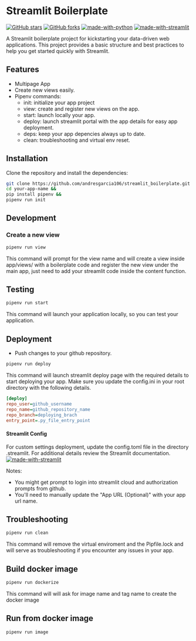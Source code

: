 # Streamlit Boilerplate

[![GitHub stars](https://img.shields.io/github/stars/andresgarcia106/streamlit_boilerplate.svg?style=social&label=Star)](https://github.com/andresgarcia106/streamlit_boilerplate)
[![GitHub forks](https://img.shields.io/github/forks/andresgarcia106/streamlit_boilerplate.svg?style=social&label=Fork)](https://github.com/andresgarcia106/streamlit_boilerplate/fork)
[![made-with-python](https://img.shields.io/badge/Made%20with-Python-1f425f.svg)](https://www.python.org/)
[![made-with-streamlit](https://static.streamlit.io/badges/streamlit_badge_black_white.svg)](https://docs.streamlit.io/)

A Streamlit boilerplate project for kickstarting your data-driven web applications. This project provides a basic structure and best practices to help you get started quickly with Streamlit.

## Features
- Multipage App 
- Create new views easily.
- Pipenv commands:
    - init: initialize your app project
    - view: create and register new views on the app.
    - start: launch locally your app.
    - deploy: launch streamlit portal with the app details for easy app deployment.
    - deps: keep your app depencies always up to date.
    - clean: troubleshooting and virtual env reset.    

## Installation

Clone the repository and install the dependencies:

```bash
git clone https://github.com/andresgarcia106/streamlit_boilerplate.git your-app-name &&
cd your-app-name && 
pip install pipenv &&
pipenv run init
```

## Development

### Create a new view
```bash
pipenv run view
```

This command will prompt for the view name and will create a view inside app/views/ with a boilerplate code and register the new view under the main app, just need to add your streamlit code inside the content function.

## Testing
```bash
pipenv run start
```
This command will launch your application locally, so you can test your application.

## Deployment
- Push changes to your github repository.

```bash
pipenv run deploy
```

This command will launch streamlit deploy page with the required details to start deploying your app.
Make sure you update the config.ini in your root directory with the following details.

```ini
[deploy]
repo_user=github_username
repo_name=github_repository_name
repo_branch=deploying_brach
entry_point=.py_file_entry_point
```

#### Streamlit Config

For custom settings deployment, update the config.toml file in the directory .streamlit.
For additional details review the Streamlit documentation.
[![made-with-streamlit](https://static.streamlit.io/badges/streamlit_badge_black_white.svg)](https://docs.streamlit.io/library/advanced-features/configuration)


Notes:
- You might get prompt to login into streamlit cloud and authorization prompts from github.
- You'll need to manually update the "App URL (Optional)" with your app url name.

## Troubleshooting

```bash
pipenv run clean
```
This command will remove the virtual enviroment and the Pipfile.lock and will serve as troubleshooting if you encounter any issues in your app.

## Build docker image
```bash
pipenv run dockerize
```

This command will will ask for image name and tag name to create the docker image


## Run from docker image 
```bash
pipenv run image
```
